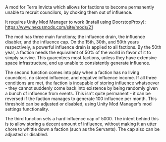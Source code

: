 A mod for Terra Invicta which allows for factions to become permanently unable to recruit councilors, by choking them out of influence.

It requires Unity Mod Manager to work (install using DoorstopProxy): https://www.nexusmods.com/site/mods/21

The mod has three main functions; the influence drain, the influence disabler, and the influence cap. On the 15th, 30th, and 50th years respectively, a powerful influence drain is applied to all factions. By the 50th year, a faction needs the equivalent of 50% of the world in favor of it to simply survive. This guarentees most factions, unless they have extensive space infrastructure, end up unable to consistently generate influence.

The second function comes into play when a faction has no living councilors, no stored influence, and negative influence income. If all three conditions are met, the faction is incapable of storing influence whatsoever - they cannot suddenly come back into existence by being randomly given a bunch of influence from events. This isn't quite permanent - it can be reversed if the faction manages to generate 100 influence per month. This threshold can be adjusted or disabled, using Unity Mod Manager's mod settings functionality.

The third function sets a hard influence cap of 5000. The intent behind this is to allow storing a decent amount of influence, without making it an utter chore to whittle down a faction (such as the Servants). The cap also can be adjusted or disabled.
